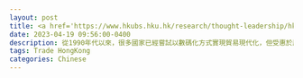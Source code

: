 ```yaml
---
layout: post
title: <a href='https://www.hkubs.hku.hk/research/thought-leadership/hkej-column/hong-kong-needs-to-speed-up-trade-modernization/' target="_blank">香港需要加速貿易現代<br>Hong Kong needs to speed up Trade Modernization</a> 
date: 2023-04-19 09:56:00-0400
description: 從1990年代以來，很多國家已經嘗試以數碼化方式實現貿易現代化，但受惠於歷時20多年相對平穩的地緣政治環境及高度全球化，貿易數碼化並未得到足夠關注。在新冠疫情期間，全球供應鏈處處受到衝擊，船運、港口與海關操作相繼出現混亂情況。這些深刻經歷過後，各國政府意識到數碼科技可提供靈活及有效的方法，以應對貿易鏈斷裂的問題，因而都在加速推動貿易數碼化。
tags: Trade HongKong
categories: Chinese
---
```

